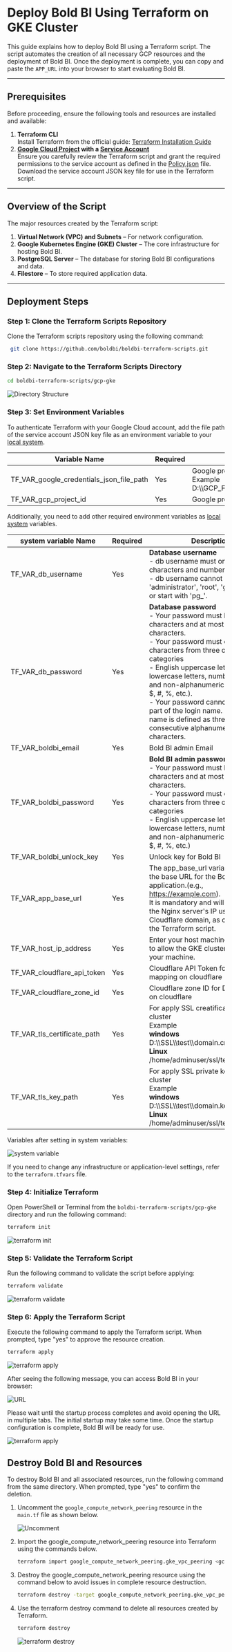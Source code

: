 # Deploy Bold BI Using Terraform on GKE Cluster

This guide explains how to deploy Bold BI using a Terraform script. The script automates the creation of all necessary GCP resources and the deployment of Bold BI. Once the deployment is complete, you can copy and paste the `APP_URL` into your browser to start evaluating Bold BI.

---

## Prerequisites

Before proceeding, ensure the following tools and resources are installed and available:

1. **Terraform CLI**  
   Install Terraform from the official guide: [Terraform Installation Guide](https://developer.hashicorp.com/terraform/tutorials/aws-get-started/install-cli)
2. **[Google Cloud Project](https://developers.google.com/workspace/guides/create-project) with a [Service Account](https://cloud.google.com/iam/docs/service-accounts-create)**  
   Ensure you carefully review the Terraform script and grant the required permissions to the service account as defined in the [Policy.json](./policy.json) file. Download the service account JSON key file for use in the Terraform script.

---

## Overview of the Script

The major resources created by the Terraform script:

1. **Virtual Network (VPC) and Subnets** – For network configuration.
2. **Google Kubernetes Engine (GKE) Cluster** – The core infrastructure for hosting Bold BI.
3. **PostgreSQL Server** – The database for storing Bold BI configurations and data.
4. **Filestore** – To store required application data.

---

## Deployment Steps

### Step 1: Clone the Terraform Scripts Repository
Clone the Terraform scripts repository using the following command:

```sh
 git clone https://github.com/boldbi/boldbi-terraform-scripts.git
```

### Step 2: Navigate to the Terraform Scripts Directory

```sh
cd boldbi-terraform-scripts/gcp-gke
```

![Directory Structure](./images/directory-structure.png)

### Step 3: Set Environment Variables
To authenticate Terraform with your Google Cloud account, add the file path of the service account JSON key file as an environment variable to your [local system](https://chlee.co/how-to-setup-environment-variables-for-windows-mac-and-linux/).

| Variable Name                   | Required | Description                                      |
|----------------------------------|----------|--------------------------------------------------|
| TF_VAR_google_credentials_json_file_path | Yes      | Google project authentication.<br>Example <br>D:\\\GCP_Files\\\google_credentials.json                  |
| TF_VAR_gcp_project_id | Yes      | Google project authentication.|

Additionally, you need to add other required environment variables as [local system](https://chlee.co/how-to-setup-environment-variables-for-windows-mac-and-linux/) variables.

| system variable Name         | Required | Description                                       |
|------------------------------|----------|---------------------------------------------------|
| TF_VAR_db_username            | Yes     | **Database username** <br> - db username must only contain characters and numbers.<br> - db username cannot be 'admin', 'administrator', 'root', 'guest', 'public' or start with 'pg_'.
| TF_VAR_db_password           | Yes      | **Database password** <br> - Your password must be at least 8 characters and at most 128 characters.<br> - Your password must contain characters from three of the following categories<br> - English uppercase letters, English lowercase letters, numbers (0-9), and non-alphanumeric characters (!, $, #, %, etc.).<br> - Your password cannot contain all or part of the login name. Part of a login name is defined as three or more consecutive alphanumeric characters.                                 |
| TF_VAR_boldbi_email          | Yes      | Bold BI admin Email                               |
| TF_VAR_boldbi_password       | Yes      | **Bold BI admin password**<br> - Your password must be at least 8 characters and at most 128 characters.<br> - Your password must contain characters from three of the following categories<br> - English uppercase letters, English lowercase letters, numbers (0-9), and non-alphanumeric characters (!, $, #, %, etc.)|
| TF_VAR_boldbi_unlock_key     | Yes      | Unlock key for Bold BI                            |
| TF_VAR_app_base_url          | Yes      | The app_base_url variable is used as the base URL for the Bold BI application.(e.g., https://example.com).<br> It is mandatory and will be mapped to the Nginx server's IP using a Cloudflare domain, as configured by the Terraform script.<br>                                          |
| TF_VAR_host_ip_address       | Yes      | Enter your host machine's IP address to allow the GKE cluster to connect to your machine.|
| TF_VAR_cloudflare_api_token  | Yes      | Cloudflare API Token for DNS mapping on cloudflare|
| TF_VAR_cloudflare_zone_id    | Yes      | Cloudflare zone ID for DNS mapping on cloudflare  |
| TF_VAR_tls_certificate_path  | Yes      | For apply SSL creatificate on GKE cluster <br>Example <br>**windows**<br>D:\\\SSL\\\test\\\domain.crt<br>**Linux**<br>/home/adminuser/ssl/test/domain.crt        | 
| TF_VAR_tls_key_path          | Yes      | For apply SSL private key on GKE cluster <br>Example <br>**windows**<br>D:\\\SSL\\\test\\\domain.key<br>**Linux**<br>/home/adminuser/ssl/test/domain.key         | 

Variables after setting in system variables:

![system variable](./images/environment.png)

If you need to change any infrastructure or application-level settings, refer to the `terraform.tfvars` file.

### Step 4: Initialize Terraform
Open PowerShell or Terminal from the `boldbi-terraform-scripts/gcp-gke` directory and run the following command:
```sh
terraform init
```

![terraform init](./images/terraform_init.png)

### Step 5: Validate the Terraform Script
Run the following command to validate the script before applying:
```sh
terraform validate
```
![terraform validate](./images/terraform_validate.png)

### Step 6: Apply the Terraform Script
Execute the following command to apply the Terraform script. When prompted, type "yes" to approve the resource creation.
```sh
terraform apply
```
![terraform apply](./images/apply.gif)

After seeing the following message, you can access Bold BI in your browser:

![URL](./images/url.png)

Please wait until the startup process completes and avoid opening the URL in multiple tabs. The initial startup may take some time. Once the startup configuration is complete, Bold BI will be ready for use.

![terraform apply](./images/boldbi.gif)

## Destroy Bold BI and Resources
To destroy Bold BI and all associated resources, run the following command from the same directory. When prompted, type "yes" to confirm the deletion.

1. Uncomment the `google_compute_network_peering` resource in the `main.tf` file as shown below.

   ![Uncomment](./images/Uncomment.png)

2. Import the google_compute_network_peering resource into Terraform using the commands below.

   ```sh
   terraform import google_compute_network_peering.gke_vpc_peering <gcp_project_id>/<app_name>-vpc-<environment>/servicenetworking-googleapis-com
   ```
3. Destroy the google_compute_network_peering resource using the command below to avoid issues in complete resource destruction.
   ```sh
   terraform destroy -target google_compute_network_peering.gke_vpc_peering -auto-approve
   ```

4. Use the terraform destroy command to delete all resources created by Terraform.
   ```sh
   terraform destroy
   ```
   ![terraform destroy](./images/destroy.gif)
